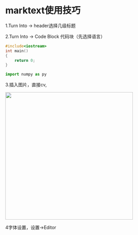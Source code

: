 # marktext使用技巧

1.Turn Into -> header选择几级标题

2.Turn Into -> Code Block 代码块（先选择语言）

```cpp
#include<iostream>
int main()
{
    return 0;
}
```

```python
import numpy as py
```

3.插入图片，直接cv,

<img title="" src="file:///home/maple/笔记/images/2025-07-07-20-09-42-rviz1.png" alt="" width="399">

4字体设置，设置->Editor
